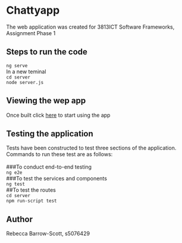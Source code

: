 # Chattyapp
The web application was created for 3813ICT Software Frameworks, Assignment Phase 1

## Steps to run the code
`ng serve`  
In a new teminal  
`cd server`  
`node server.js`  

## Viewing the wep app
Once built click [here](http://localhost:4200) to start using the app  

## Testing the application
Tests have been constructed to test three sections of the application. Commands to run these test are as follows:  
<br>
###To conduct end-to-end testing  
`ng e2e`  
###To test the services and components  
`ng test`  
##To test the routes  
`cd server`   
`npm run-script test`   


## Author 
Rebecca Barrow-Scott, s5076429